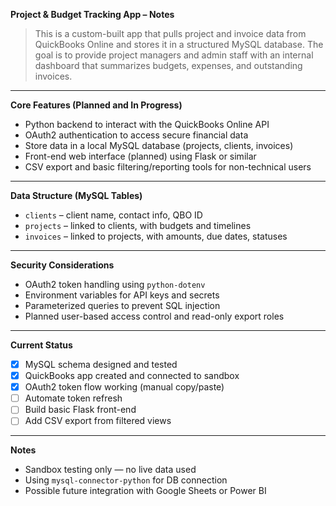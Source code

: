 **Project & Budget Tracking App – Notes**

>This is a custom-built app that pulls project and invoice data from QuickBooks Online and stores it in a structured MySQL database. The goal is to provide project managers and admin staff with an internal dashboard that summarizes budgets, expenses, and outstanding invoices.

---

**Core Features (Planned and In Progress)**

- Python backend to interact with the QuickBooks Online API
- OAuth2 authentication to access secure financial data
- Store data in a local MySQL database (projects, clients, invoices)
- Front-end web interface (planned) using Flask or similar
- CSV export and basic filtering/reporting tools for non-technical users

---

**Data Structure (MySQL Tables)**

- `clients` – client name, contact info, QBO ID
- `projects` – linked to clients, with budgets and timelines
- `invoices` – linked to projects, with amounts, due dates, statuses

---

**Security Considerations**

- OAuth2 token handling using `python-dotenv`
- Environment variables for API keys and secrets
- Parameterized queries to prevent SQL injection
- Planned user-based access control and read-only export roles

---

**Current Status**

- [x] MySQL schema designed and tested
- [x] QuickBooks app created and connected to sandbox
- [x] OAuth2 token flow working (manual copy/paste)
- [ ] Automate token refresh
- [ ] Build basic Flask front-end
- [ ] Add CSV export from filtered views

---

**Notes**

- Sandbox testing only — no live data used
- Using `mysql-connector-python` for DB connection
- Possible future integration with Google Sheets or Power BI
